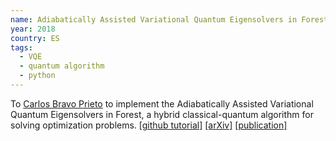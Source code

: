 ```yaml
---
name: Adiabatically Assisted Variational Quantum Eigensolvers in Forest
year: 2018
country: ES
tags:
  - VQE
  - quantum algorithm
  - python
---
```

To [Carlos Bravo Prieto](https://twitter.com/charl_bp) to implement the Adiabatically Assisted Variational Quantum Eigensolvers in Forest, a hybrid classical-quantum algorithm for solving optimization problems. [[github tutorial]](https://github.com/bpcarlos/AAVQE-Tutorial) [[arXiv]](https://arxiv.org/abs/2002.06210) [[publication]](https://quantum-journal.org/papers/q-2020-05-28-272/)
